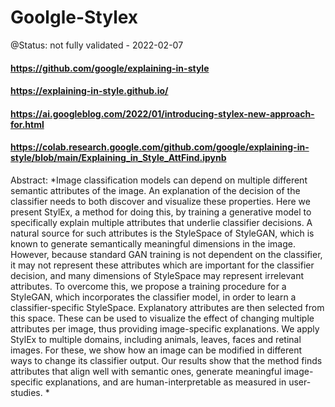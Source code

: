 # Goolgle-Stylex

@Status: not fully validated - 2022-02-07

#### https://github.com/google/explaining-in-style
#### https://explaining-in-style.github.io/
#### https://ai.googleblog.com/2022/01/introducing-stylex-new-approach-for.html

#### https://colab.research.google.com/github.com/google/explaining-in-style/blob/main/Explaining_in_Style_AttFind.ipynb

Abstract: *Image classification models can depend on multiple different semantic attributes of the image. An explanation of the decision of the classifier needs to both discover and visualize these properties. Here we present StylEx, a method for doing this, by training a generative model to specifically explain multiple attributes that underlie classifier decisions. A natural source for such attributes is the StyleSpace of StyleGAN, which is known to generate semantically meaningful dimensions in the image. However, because standard GAN training is not dependent on the classifier, it may not represent these attributes which are important for the classifier decision, and many dimensions of StyleSpace may represent irrelevant attributes. To overcome this, we propose a training procedure for a StyleGAN, which incorporates the classifier model, in order to learn a classifier-specific StyleSpace. Explanatory attributes are then selected from this space. These can be used to visualize the effect of changing multiple attributes per image, thus providing image-specific explanations. We apply StylEx to multiple domains, including animals, leaves, faces and retinal images. For these, we show how an image can be modified in different ways to change its classifier output. Our results show that the method finds attributes that align well with semantic ones, generate meaningful image-specific explanations, and are human-interpretable as measured in user-studies. *

